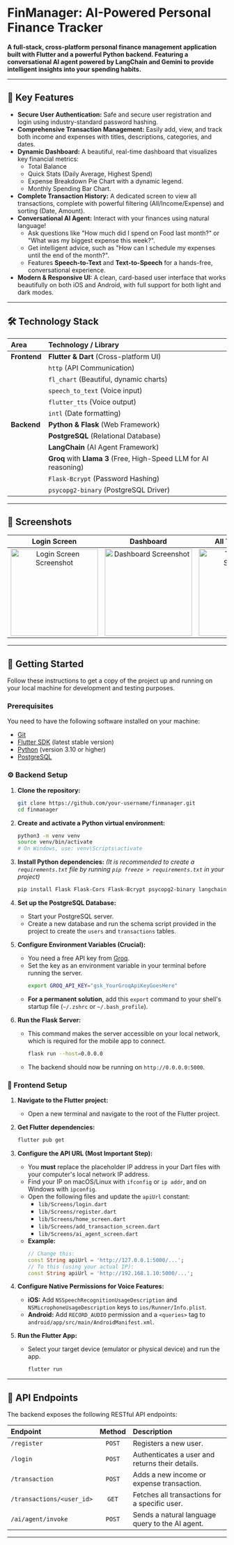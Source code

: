 # FinManager: AI-Powered Personal Finance Tracker

**A full-stack, cross-platform personal finance management application built with Flutter and a powerful Python backend. Featuring a conversational AI agent powered by LangChain and Gemini to provide intelligent insights into your spending habits.**

---

## 🌟 Key Features

*   **Secure User Authentication:** Safe and secure user registration and login using industry-standard password hashing.
*   **Comprehensive Transaction Management:** Easily add, view, and track both income and expenses with titles, descriptions, categories, and dates.
*   **Dynamic Dashboard:** A beautiful, real-time dashboard that visualizes key financial metrics:
    *   Total Balance
    *   Quick Stats (Daily Average, Highest Spend)
    *   Expense Breakdown Pie Chart with a dynamic legend.
    *   Monthly Spending Bar Chart.
*   **Complete Transaction History:** A dedicated screen to view all transactions, complete with powerful filtering (All/Income/Expense) and sorting (Date, Amount).
*   **Conversational AI Agent:** Interact with your finances using natural language!
    *   Ask questions like "How much did I spend on Food last month?" or "What was my biggest expense this week?".
    *   Get intelligent advice, such as "How can I schedule my expenses until the end of the month?".
    *   Features **Speech-to-Text** and **Text-to-Speech** for a hands-free, conversational experience.
*   **Modern & Responsive UI:** A clean, card-based user interface that works beautifully on both iOS and Android, with full support for both light and dark modes.

---

## 🛠️ Technology Stack

| Area      | Technology / Library                                                              |
| :-------- | :-------------------------------------------------------------------------------- |
| **Frontend**  | **Flutter & Dart** (Cross-platform UI)                                            |
|           | `http` (API Communication)                                                        |
|           | `fl_chart` (Beautiful, dynamic charts)                                            |
|           | `speech_to_text` (Voice input)                                                    |
|           | `flutter_tts` (Voice output)                                                      |
|           | `intl` (Date formatting)                                                          |
| **Backend**   | **Python & Flask** (Web Framework)                                                |
|           | **PostgreSQL** (Relational Database)                                              |
|           | **LangChain** (AI Agent Framework)                                                |
|           | **Groq** with **Llama 3** (Free, High-Speed LLM for AI reasoning)                   |
|           | `Flask-Bcrypt` (Password Hashing)                                                 |
|           | `psycopg2-binary` (PostgreSQL Driver)                                             |

---

## 📸 Screenshots

<!-- 
IMPORTANT: Add screenshots of your app here! Good screenshots are the best way to showcase your work. 
Create a folder named '.github/assets' in your project and place your images there. 
Then, reference them like this:
<img src=".github/assets/login_screen.png" width="200">
-->

| Login Screen | Dashboard | All Transactions | AI Agent |
| :---: | :---: | :---: | :---: |
| <img src="" width="200" alt="Login Screen Screenshot"> | <img src="" width="200" alt="Dashboard Screenshot"> | <img src="" width="200" alt="Transactions Screenshot"> | <img src="" width="200" alt="AI Agent Screenshot"> |

---

## 🚀 Getting Started

Follow these instructions to get a copy of the project up and running on your local machine for development and testing purposes.

### Prerequisites

You need to have the following software installed on your machine:
*   [Git](https://git-scm.com/)
*   [Flutter SDK](https://flutter.dev/docs/get-started/install) (latest stable version)
*   [Python](https://www.python.org/downloads/) (version 3.10 or higher)
*   [PostgreSQL](https://www.postgresql.org/download/)

### ⚙️ Backend Setup

1.  **Clone the repository:**
    ```bash
    git clone https://github.com/your-username/finmanager.git
    cd finmanager
    ```

2.  **Create and activate a Python virtual environment:**
    ```bash
    python3 -m venv venv
    source venv/bin/activate
    # On Windows, use: venv\Scripts\activate
    ```

3.  **Install Python dependencies:**
    *(It is recommended to create a `requirements.txt` file by running `pip freeze > requirements.txt` in your project)*
    ```bash
    pip install Flask Flask-Cors Flask-Bcrypt psycopg2-binary langchain langchain-community langchain-groq
    ```

4.  **Set up the PostgreSQL Database:**
    *   Start your PostgreSQL server.
    *   Create a new database and run the schema script provided in the project to create the `users` and `transactions` tables.

5.  **Configure Environment Variables (Crucial):**
    *   You need a free API key from [Groq](https://console.groq.com/).
    *   Set the key as an environment variable in your terminal before running the server.
        ```bash
        export GROQ_API_KEY="gsk_YourGroqApiKeyGoesHere"
        ```
    *   **For a permanent solution**, add this `export` command to your shell's startup file (`~/.zshrc` or `~/.bash_profile`).

6.  **Run the Flask Server:**
    *   This command makes the server accessible on your local network, which is required for the mobile app to connect.
        ```bash
        flask run --host=0.0.0.0
        ```
    *   The backend should now be running on `http://0.0.0.0:5000`.

### 📱 Frontend Setup

1.  **Navigate to the Flutter project:**
    *   Open a new terminal and navigate to the root of the Flutter project.

2.  **Get Flutter dependencies:**
    ```bash
    flutter pub get
    ```

3.  **Configure the API URL (Most Important Step):**
    *   You **must** replace the placeholder IP address in your Dart files with your computer's local network IP address.
    *   Find your IP on macOS/Linux with `ifconfig` or `ip addr`, and on Windows with `ipconfig`.
    *   Open the following files and update the `apiUrl` constant:
        *   `lib/Screens/login.dart`
        *   `lib/Screens/register.dart`
        *   `lib/Screens/home_screen.dart`
        *   `lib/Screens/add_transaction_screen.dart`
        *   `lib/Screens/ai_agent_screen.dart`
    *   **Example:**
        ```dart
        // Change this:
        const String apiUrl = 'http://127.0.0.1:5000/...'; 
        // To this (using your actual IP):
        const String apiUrl = 'http://192.168.1.10:5000/...';
        ```
4. **Configure Native Permissions for Voice Features:**
    *   **iOS:** Add `NSSpeechRecognitionUsageDescription` and `NSMicrophoneUsageDescription` keys to `ios/Runner/Info.plist`.
    *   **Android:** Add `RECORD_AUDIO` permission and a `<queries>` tag to `android/app/src/main/AndroidManifest.xml`.

5.  **Run the Flutter App:**
    *   Select your target device (emulator or physical device) and run the app.
        ```bash
        flutter run
        ```

---

## 📖 API Endpoints

The backend exposes the following RESTful API endpoints:

| Endpoint                 | Method | Description                                    |
| :----------------------- | :----: | :--------------------------------------------- |
| `/register`              | `POST` | Registers a new user.                          |
| `/login`                 | `POST` | Authenticates a user and returns their details. |
| `/transaction`           | `POST` | Adds a new income or expense transaction.      |
| `/transactions/<user_id>`| `GET`  | Fetches all transactions for a specific user.  |
| `/ai/agent/invoke`       | `POST` | Sends a natural language query to the AI agent. |

---
